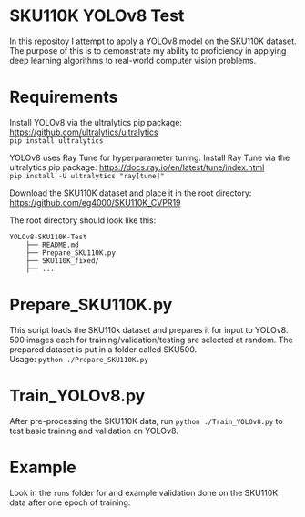 # SKU110K YOLOv8 Test #
In this repositoy I attempt to apply a YOLOv8 model on the SKU110K dataset. The purpose of this is to demonstrate my ability to proficiency in applying deep learning algorithms to real-world computer vision problems.

# Requirements #
Install YOLOv8 via the ultralytics pip package: https://github.com/ultralytics/ultralytics  
`pip install ultralytics`  

YOLOv8 uses Ray Tune for hyperparameter tuning. Install Ray Tune via the ultralytics pip package: https://docs.ray.io/en/latest/tune/index.html  
`pip install -U ultralytics "ray[tune]"`

Download the SKU110K dataset and place it in the root directory: https://github.com/eg4000/SKU110K_CVPR19  
  
The root directory should look like this:
```
YOLOv8-SKU110K-Test  
    ├── README.md  
    ├── Prepare_SKU110K.py  
    ├── SKU110K_fixed/  
    ├── ...
```

# Prepare_SKU110K.py #
This script loads the SKU110k dataset and prepares it for input to YOLOv8. 500 images each for training/validation/testing are selected at random. The prepared dataset is put in a folder called SKU500.
<br> Usage: `python ./Prepare_SKU110K.py`

# Train_YOLOv8.py #
After pre-processing the SKU110K data, run `python ./Train_YOLOv8.py` to test basic training and validation on YOLOv8.

# Example #
Look in the `runs` folder for and example validation done on the SKU110K data after one epoch of training.
